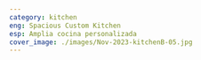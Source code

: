 ```yaml
---
category: kitchen
eng: Spacious Custom Kitchen
esp: Amplia cocina personalizada
cover_image: ./images/Nov-2023-kitchenB-05.jpg
---
```


